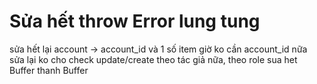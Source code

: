 # Sửa hết throw Error lung tung

sửa hết lại account -> account_id và 1 số item giờ ko cần account_id nữa
sửa lại ko cho check update/create theo tác giả nữa, theo role
sua het Buffer thanh Buffer
